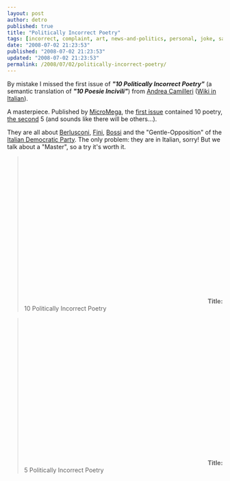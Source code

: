```yaml
---
layout: post
author: detro
published: true
title: "Politically Incorrect Poetry"
tags: [incorrect, complaint, art, news-and-politics, personal, joke, satire, poetry, lol, video, curiosity, english, politics, laugh, italian]
date: "2008-07-02 21:23:53"
published: "2008-07-02 21:23:53"
updated: "2008-07-02 21:23:53"
permalink: /2008/07/02/politically-incorrect-poetry/
---
```


By mistake I missed the first issue of <strong><em>"10 Politically Incorrect Poetry"</em></strong> (a semantic translation of <strong><em>"10 Poesie Incivili"</em></strong>) from <a href="http://en.wikipedia.org/wiki/Andrea_Camilleri">Andrea Camilleri</a> (<a href="http://it.wikipedia.org/wiki/Andrea_Camilleri">Wiki in Italian</a>).

A masterpiece. Published by <a href="http://temi.repubblica.it/micromega-online/">MicroMega</a>, the <a href="http://temi.repubblica.it/micromega-online/camilleri-legge-camilleri-dieci-poesie-incivili-video/">first issue</a> contained 10 poetry, <a href="http://temi.repubblica.it/micromega-online/camilleri-legge-cinque-nuove-poesie-incivili-video/">the second</a> 5 (and sounds like there will be others...).

They are all about <a href="http://en.wikipedia.org/wiki/Silvio_Berlusconi">Berlusconi</a>, <a href="http://en.wikipedia.org/wiki/Gianfranco_Fini">Fini</a>, <a href="http://en.wikipedia.org/wiki/Umberto_Bossi">Bossi</a> and the "Gentle-Opposition" of the <a href="http://static.wikipedia.org/new/wikipedia/en/articles/d/e/m/Democratic_Party_(Italy)_a617.html">Italian Democratic Party</a>.
The only problem: they are in Italian, sorry! But we talk about a "Master", so a try it's worth it.

<blockquote>
<object width="425" height="344"><param name="movie" value="http://www.youtube.com/v/3aB0736vcfs&hl=en&color1=0x2b405b&color2=0x6b8ab6"></param><param name="allowFullScreen" value="true"></param><embed src="http://www.youtube.com/v/3aB0736vcfs&hl=en&color1=0x2b405b&color2=0x6b8ab6" type="application/x-shockwave-flash" allowfullscreen="true" width="425" height="344"></embed></object>
<strong>Title:</strong> 10 Politically Incorrect Poetry
</blockquote>

<!--more-->
<blockquote>
<object width="425" height="344"><param name="movie" value="http://www.youtube.com/v/u9Q6yOWg5jw&hl=en&color1=0x2b405b&color2=0x6b8ab6"></param><param name="allowFullScreen" value="true"></param><embed src="http://www.youtube.com/v/u9Q6yOWg5jw&hl=en&color1=0x2b405b&color2=0x6b8ab6" type="application/x-shockwave-flash" allowfullscreen="true" width="425" height="344"></embed></object>
<strong>Title:</strong> 5 Politically Incorrect Poetry
</blockquote>
